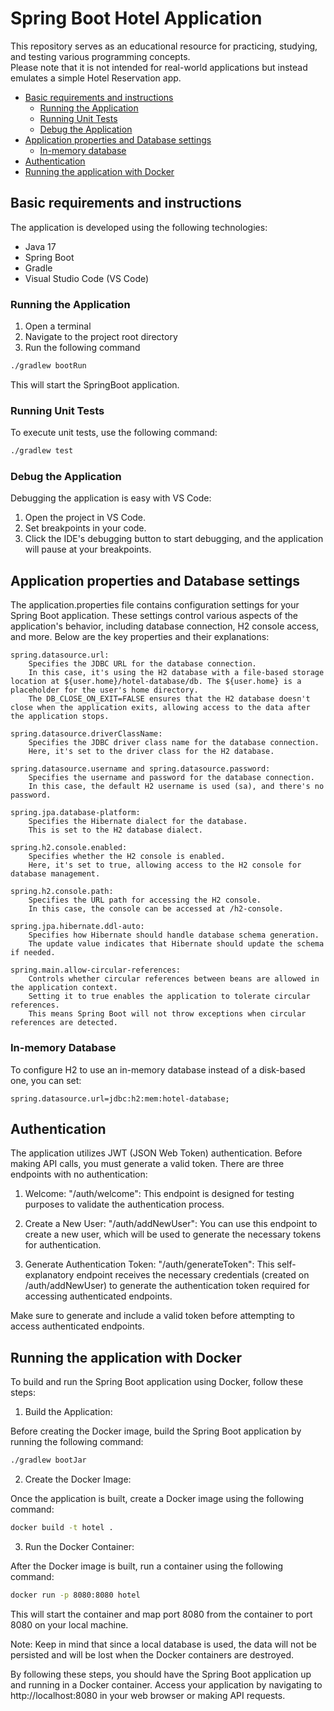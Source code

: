 # Spring Boot Hotel Application
This repository serves as an educational resource for practicing, studying, and testing various programming concepts. <br>
Please note that it is not intended for real-world applications but instead emulates a simple Hotel Reservation app.

- [Basic requirements and instructions](#basic-requirements-and-instructions)
    - [Running the Application](#running-the-application)
    - [Running Unit Tests](#runing-unit-tests)
    - [Debug the Application](#debug-the-application)
- [Application properties and Database settings](#application-properties-and-database-settings)
    - [In-memory database](#in-memory-database)
- [Authentication](#authentication)
- [Running the application with Docker](#running-the-application-with-docker)

## Basic requirements and instructions
The application is developed using the following technologies:

- Java 17
- Spring Boot
- Gradle
- Visual Studio Code (VS Code)

### Running the Application
1. Open a terminal
2. Navigate to the project root directory
3. Run the following command
``` bash
./gradlew bootRun
```
This will start the SpringBoot application.

### Running Unit Tests
To execute unit tests, use the following command: 
``` bash
./gradlew test
```

### Debug the Application
Debugging the application is easy with VS Code:
1. Open the project in VS Code.
2. Set breakpoints in your code.
3. Click the IDE's debugging button to start debugging, and the application will pause at your breakpoints.

## Application properties and Database settings
The application.properties file contains configuration settings for your Spring Boot application. These settings control various aspects of the application's behavior, including database connection, H2 console access, and more. Below are the key properties and their explanations:

    spring.datasource.url:
        Specifies the JDBC URL for the database connection.
        In this case, it's using the H2 database with a file-based storage location at ${user.home}/hotel-database/db. The ${user.home} is a placeholder for the user's home directory.
        The DB_CLOSE_ON_EXIT=FALSE ensures that the H2 database doesn't close when the application exits, allowing access to the data after the application stops.

    spring.datasource.driverClassName:
        Specifies the JDBC driver class name for the database connection.
        Here, it's set to the driver class for the H2 database.

    spring.datasource.username and spring.datasource.password:
        Specifies the username and password for the database connection.
        In this case, the default H2 username is used (sa), and there's no password.

    spring.jpa.database-platform:
        Specifies the Hibernate dialect for the database.
        This is set to the H2 database dialect.

    spring.h2.console.enabled:
        Specifies whether the H2 console is enabled.
        Here, it's set to true, allowing access to the H2 console for database management.

    spring.h2.console.path:
        Specifies the URL path for accessing the H2 console.
        In this case, the console can be accessed at /h2-console.

    spring.jpa.hibernate.ddl-auto:
        Specifies how Hibernate should handle database schema generation.
        The update value indicates that Hibernate should update the schema if needed.

    spring.main.allow-circular-references:
        Controls whether circular references between beans are allowed in the application context.
        Setting it to true enables the application to tolerate circular references. 
        This means Spring Boot will not throw exceptions when circular references are detected. 
    

### In-memory Database
To configure H2 to use an in-memory database instead of a disk-based one, you can set:
```
spring.datasource.url=jdbc:h2:mem:hotel-database;
```

## Authentication

The application utilizes JWT (JSON Web Token) authentication. Before making API calls, you must generate a valid token. There are three endpoints with no authentication:

1. Welcome:
        "/auth/welcome": This endpoint is designed for testing purposes to validate the authentication process.

2. Create a New User:
        "/auth/addNewUser": You can use this endpoint to create a new user, which will be used to generate the necessary tokens for authentication.

3. Generate Authentication Token:
        "/auth/generateToken": This self-explanatory endpoint receives the necessary credentials (created on /auth/addNewUser) to generate the authentication token required for accessing authenticated endpoints.

Make sure to generate and include a valid token before attempting to access authenticated endpoints.

## Running the application with Docker
To build and run the Spring Boot application using Docker, follow these steps:

1. Build the Application:
   
Before creating the Docker image, build the Spring Boot application by running the following command:
``` bash
./gradlew bootJar
```
2. Create the Docker Image:
   
Once the application is built, create a Docker image using the following command:
``` bash
docker build -t hotel .
```
3. Run the Docker Container:
   
After the Docker image is built, run a container using the following command:
``` bash
docker run -p 8080:8080 hotel
```
This will start the container and map port 8080 from the container to port 8080 on your local machine.

Note: Keep in mind that since a local database is used, the data will not be persisted and will be lost when the Docker containers are destroyed.

By following these steps, you should have the Spring Boot application up and running in a Docker container. Access your application by navigating to http://localhost:8080 in your web browser or making API requests.

